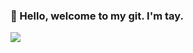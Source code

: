 ### 👋 Hello, welcome to my git. I'm tay.

<img src="https://img.shields.io/twitter/url?style=social&url=https%3A%2F%2Ftwitter.com%2Flovexscary">

